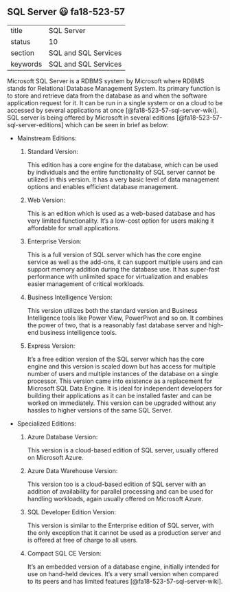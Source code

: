 ## SQL Server :smiley: fa18-523-57


|          |                      |
| -------- | -------------------- |
| title    | SQL Server           | 
| status   | 10                   |
| section  | SQL and SQL Services |
| keywords | SQL and SQL Services |



Microsoft SQL Server is a RDBMS system by Microsoft where RDBMS stands for Relational Database Management System. Its primary function is to store and retrieve data from the database as and when the software application request for it. It can be run in a single system or on a cloud to be accessed by several applications at once [@fa18-523-57-sql-server-wiki]. SQL server is being offered by Microsoft in several editions [@fa18-523-57-sql-server-editions] which can be seen in brief as below:


* Mainstream Editions:

  1. Standard Version:
  
     This edition has a core engine for the database, which can be used by individuals and the entire functionality of SQL server cannot be utilized in this version. It has a very basic level of data management options and enables efficient database management.
     
  2. Web Version:
  
     This is an edition which is used as a web-based database and has very limited functionality. It’s a low-cost option for users making it affordable for small applications.
     
  3. Enterprise Version:
  
     This is a full version of SQL server which has the core engine service as well as the add-ons, it can support multiple users and can support memory addition during the database use. It has super-fast performance with unlimited space for virtualization and enables easier management of critical workloads.
     
  4. Business Intelligence Version:
  
     This version utilizes both the standard version and Business Intelligence tools like Power View, PowerPivot and so on. It combines the power of two, that is a reasonably fast database server and high-end business intelligence tools.
     
  5. Express Version:
  
     It’s a free edition version of the SQL server which has the core engine and this version is scaled down but has access for multiple number of users and multiple instances of the database on a single processor. This version came into existence as a replacement for Microsoft SQL Data Engine. It is ideal for independent developers for building their applications as it can be installed faster and can be worked on immediately. This version can be upgraded without any hassles to higher versions of the same SQL Server. 
     

* Specialized Editions:

  1. Azure Database Version:
  
     This version is a cloud-based edition of SQL server, usually offered on Microsoft Azure.
     
  2. Azure Data Warehouse Version:
  
     This version too is a cloud-based edition of SQL server with an addition of availability for parallel processing and can be used for handling workloads, again usually offered on Microsoft Azure.
     
  3. SQL Developer Edition Version:
  
     This version is similar to the Enterprise edition of SQL server, with the only exception that it cannot be used as a production server and is offered at free of charge to all users.
     
  4. Compact SQL CE Version:
  
     It’s an embedded version of a database engine, initially intended for use on hand-held devices. It’s a very small version when compared to its peers and has limited features [@fa18-523-57-sql-server-wiki].

